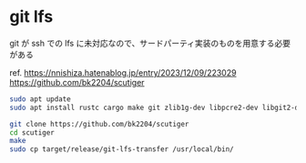 # git lfs

git が ssh での lfs に未対応なので、サードパーティ実装のものを用意する必要がある

ref.
https://nnishiza.hatenablog.jp/entry/2023/12/09/223029
https://github.com/bk2204/scutiger

```sh
sudo apt update
sudo apt install rustc cargo make git zlib1g-dev libpcre2-dev libgit2-dev

git clone https://github.com/bk2204/scutiger
cd scutiger
make
sudo cp target/release/git-lfs-transfer /usr/local/bin/
```

